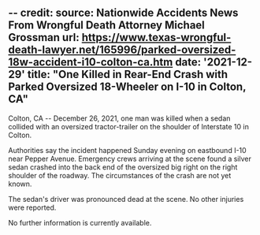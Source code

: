 --
credit:
  source: Nationwide Accidents News From Wrongful Death Attorney Michael Grossman
  url: https://www.texas-wrongful-death-lawyer.net/165996/parked-oversized-18w-accident-i10-colton-ca.htm
date: '2021-12-29'
title: "One Killed in Rear-End Crash with Parked Oversized 18-Wheeler on I-10 in Colton, CA"
---
Colton, CA -- December 26, 2021, one man was killed when a sedan collided with an oversized tractor-trailer on the shoulder of Interstate 10 in Colton.

Authorities say the incident happened Sunday evening on eastbound I-10 near Pepper Avenue. Emergency crews arriving at the scene found a silver sedan crashed into the back end of the oversized big right on the right shoulder of the roadway. The circumstances of the crash are not yet known.

The sedan's driver was pronounced dead at the scene. No other injuries were reported.

No further information is currently available.
